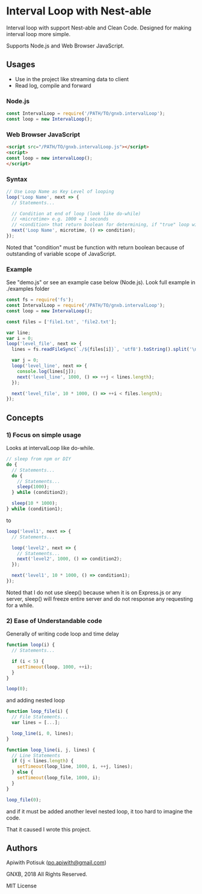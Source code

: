 # Interval Loop with Nest-able
Interval loop with support Nest-able and Clean Code. Designed for making interval loop more simple.

Supports Node.js and Web Browser JavaScript.

## Usages
- Use in the project like streaming data to client
- Read log, compile and forward

### Node.js
```JavaScript
const IntervalLoop = require('/PATH/TO/gnxb.intervalLoop');
const loop = new IntervalLoop();
```

### Web Browser JavaScript
```HTML
<script src="/PATH/TO/gnxb.intervalLoop.js"></script>
<script>
const loop = new intervalLoop();
</script>
```

### Syntax
```JavaScript
// Use Loop Name as Key Level of looping
loop('Loop Name', next => {
  // Statements...

  // Condition at end of loop (look like do-while)
  // <microtime> e.g. 1000 = 1 seconds
  // <condition> that return boolean for determining, if "true" loop will continue, if "false" loop in this level will end and go back to lower level loops (if exist).
  next('Loop Name', microtime, () => condition);
});
```

Noted that "condition" must be function with return boolean because of outstanding of variable scope of JavaScript.

### Example
See "demo.js" or see an example case below (Node.js). Look full example in ./examples folder
```JavaScript
const fs = require('fs');
const IntervalLoop = require('/PATH/TO/gnxb.intervalLoop');
const loop = new IntervalLoop();

const files = ['file1.txt', 'file2.txt'];

var line;
var i = 0;
loop('level_file', next => {
  lines = fs.readFileSync(`./${files[i]}`, 'utf8').toString().split('\n');

  var j = 0;
  loop('level_line', next => {
    console.log(lines[j]);
    next('level_line', 1000, () => ++j < lines.length);
  });

  next('level_file', 10 * 1000, () => ++i < files.length);
});
```

## Concepts
### 1) Focus on simple usage
Looks at intervalLoop like do-while.
```JavaScript
// sleep from npm or DIY
do {
  // Statements...
  do {
    // Statements...
    sleep(1000);
  } while (condition2);

  sleep(10 * 1000);
} while (condition1);
```

to

```JavaScript
loop('level1', next => {
  // Statements...

  loop('level2', next => {
    // Statements...
    next('level2', 1000, () => condition2);
  });

  next('level1', 10 * 1000, () => condition1);
});
```

Noted that I do not use sleep() because when it is on Express.js or any server, sleep() will freeze entire server and do not response any requesting for a while.

### 2) Ease of Understandable code
Generally of writing code loop and time delay
```JavaScript
function loop(i) {
  // Statements...

  if (i < 5) {
    setTimeout(loop, 1000, ++i);
  }
}

loop(0);
```
and adding nested loop
```JavaScript
function loop_file(i) {
  // File Statements...
  var lines = [...];

  loop_line(i, 0, lines);
}

function loop_line(i, j, lines) {
  // Line Statements
  if (j < lines.length) {
    setTimeout(loop_line, 1000, i, ++j, lines);
  } else {
    setTimeout(loop_file, 1000, i);
  }
}

loop_file(0);
```
and if it must be added another level nested loop, it too hard to imagine the code.

That it caused I wrote this project.

## Authors
Apiwith Potisuk (po.apiwith@gmail.com)

GNXB, 2018 All Rights Reserved.

MIT License
